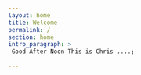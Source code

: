 ```yaml
---
layout: home
title: Welcome
permalink: /
section: home
intro_paragraph: >
 Good After Noon This is Chris ....;
 
---
```

